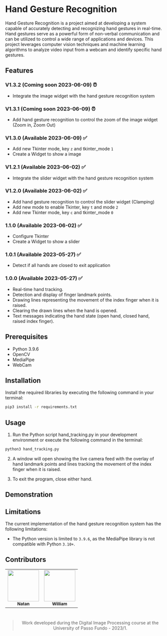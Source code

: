 # Hand Gesture Recognition

Hand Gesture Recognition is a project aimed at developing a system capable of accurately detecting and recognizing hand gestures in real-time. Hand gestures serve as a powerful form of non-verbal communication and can be utilized to control a wide range of applications and devices. This project leverages computer vision techniques and machine learning algorithms to analyze video input from a webcam and identify specific hand gestures.

## Features
###  V1.3.2 (Coming soon 2023-06-09) ⏰
* Integrate the image widget with the hand gesture recognition system

###  V1.3.1 (Coming soon 2023-06-09) ⏰
* Add hand gesture recognition to control the zoom of the image widget (Zoom in, Zoom Out)

###  V1.3.0 (Available 2023-06-09) ✅
* Add new Tkinter mode, key `z` and tkinter_mode `1`
* Create a Widget to show a image

###  V1.2.1  (Available 2023-06-02) ✅
* Integrate the slider widget with the hand gesture recognition system

### V1.2.0  (Available 2023-06-02) ✅
* Add hand gesture recognition to control the slider widget (Clamping)
* Add new mode to enable Tkinter, key `t` and mode `2`
* Add new Tkinter mode, key `c` and tkinter_mode `0`

### 1.1.0  (Available 2023-06-02) ✅
* Configure Tkinter
* Create a Widget to show a slider

### 1.0.1 (Available 2023-05-27) ✅
*  Detect if all hands are closed to exit application

### 1.0.0 (Available 2023-05-27) ✅
* Real-time hand tracking.
* Detection and display of finger landmark points.
* Drawing lines representing the movement of the index finger when it is raised.
* Clearing the drawn lines when the hand is opened.
* Text messages indicating the hand state (open hand, closed hand, raised index finger).

## Prerequisites
- Python 3.9.6
- OpenCV
- MediaPipe
- WebCam

## Installation

Install the required libraries by executing the following command in your terminal:

```bash
pip3 install -r requirements.txt
```

## Usage

1. Run the Python script hand_tracking.py in your development environment or execute the following command in the terminal:
  ```bash
  python3 hand_tracking.py
  ```
2. A window will open showing the live camera feed with the overlay of hand landmark points and lines tracking the movement of the index finger when it is raised.

3. To exit the program, close either hand.

## Demonstration


## Limitations
The current implementation of the hand gesture recognition system has the following limitations:
* The Python version is limited to `3.9.6`, as the MediaPipe library is not compatible with Python `3.10+`.


## Contributors

<div align="center">
  <table>
    <tr>
      <td align="center">
        <a href="https://github.com/NatanOPelizzoni">
          <img src="https://github.com/NatanOPelizzoni.png" width="100px">
          <br>
          <sub>
            <b>Natan</b>
          </sub>
        </a>
      </td>
      <td align="center">
        <a href="https://github.com/williamsimionatto">
          <img src="https://github.com/williamsimionatto.png" width="100px">
          <br>
          <sub>
            <b>William</b>
          </sub>
        </a>
      </td>
    </tr>
  </table>
<div>

#

> Work developed during the Digital Image Processing course at the University of Passo Fundo - 2023/1.
